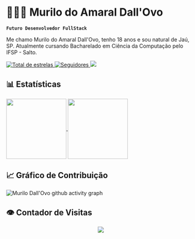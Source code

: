 # 👩🏻‍💻 Murilo do Amaral Dall'Ovo

**`Futuro Desenvolvedor FullStack`**

Me chamo Murilo do Amaral Dall'Ovo, tenho 18 anos e sou natural de Jaú, SP. Atualmente cursando Bacharelado em Ciência da Computação pelo IFSP - Salto.

<p align="left">
    <a href="https://github.com/dmurilo?tab=repositories&sort=stargazers">
        <img 
            alt="Total de estrelas" 
            title="Total de estrelas GitHub" 
            src="https://custom-icon-badges.demolab.com/github/stars/dmurilo?color=FFFF00&style=for-the-badge&labelColor=FFFF00&logo=star&label=estrelas&logoColor=black"
        />
    </a>
    <a href="https://github.com/dmurilo?tab=followers">
        <img 
            alt="Seguidores" 
            title="Me siga no GitHub" 
            src="https://custom-icon-badges.demolab.com/github/followers/dmurilo?color=white&labelColor=white&style=for-the-badge&logo=github&label=Seguidores&logoColor=black"
        />
    </a>
    <a href=[https://www.linkedin.com/in/murilo-do-amaral-dall-ovo-160588357] target="_blank">
        <img src="https://img.shields.io/badge/-LinkedIn-%230077B5?style=for-the-badge&logo=linkedin&logoColor=white" target="_blank">
    </a>
</p>

## 📊 Estatísticas

<a href="https://github.com/dmurilo/github-readme-stats">
  <img height=160 align="center" src="https://github-readme-stats.vercel.app/api?username=dmurilo&theme=tokyonight" />
</a>
<a href="https://github.com/dmurilo/convoychat">
  <img height=160 align="center" src="https://github-readme-stats.vercel.app/api/top-langs?username=dmurilo&layout=compact&langs_count=8&card_width=320&theme=tokyonight" />
</a>

## 📈 Gráfico de Contribuição

![Murilo Dall'Ovo github activity graph](https://github-readme-activity-graph.vercel.app/graph?username=dmurilo&bg_color=000000&color=4981b6&line=000000&point=ffffff&area=true&hide_border=true)

## 👁 Contador de Visitas

<p align="center">
    <img 
        align="center" 
        src="https://profile-counter.glitch.me/{dmurilo}/count.svg" 
    />
</p> 
